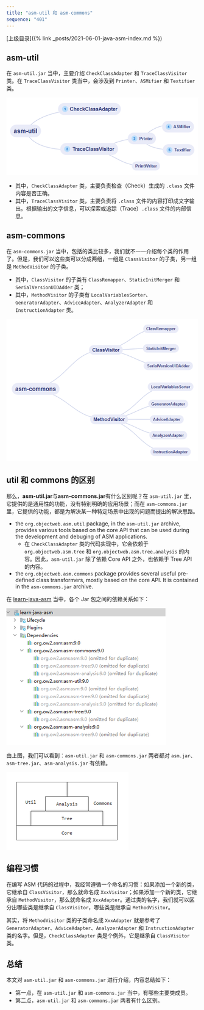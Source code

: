 ```yaml
---
title: "asm-util 和 asm-commons"
sequence: "401"
---
```


[上级目录]({% link _posts/2021-06-01-java-asm-index.md %})

## asm-util

在 `asm-util.jar` 当中，主要介绍 `CheckClassAdapter` 和 `TraceClassVisitor` 类。在 `TraceClassVisitor` 类当中，会涉及到 `Printer`、`ASMifier` 和 `Textifier` 类。

![](/assets/images/java/asm/asm-util-package.png)

- 其中，`CheckClassAdapter` 类，主要负责检查（Check）生成的 `.class` 文件内容是否正确。
- 其中，`TraceClassVisitor` 类，主要负责将 `.class` 文件的内容打印成文字输出。根据输出的文字信息，可以探索或追踪（Trace）`.class` 文件的内部信息。

## asm-commons

在 `asm-commons.jar` 当中，包括的类比较多，我们就不一一介绍每个类的作用了。但是，我们可以这些类可以分成两组，一组是 `ClassVisitor` 的子类，另一组是 `MethodVisitor` 的子类。

- 其中，`ClassVisitor` 的子类有 `ClassRemapper`、`StaticInitMerger` 和 `SerialVersionUIDAdder` 类；
- 其中，`MethodVisitor` 的子类有 `LocalVariablesSorter`、`GeneratorAdapter`、`AdviceAdapter`、`AnalyzerAdapter` 和 `InstructionAdapter` 类。

![](/assets/images/java/asm/asm-commons-package.png)

## util 和 commons 的区别

那么，**asm-util.jar**与**asm-commons.jar**有什么区别呢？在 `asm-util.jar` 里，它提供的是通用性的功能，没有特别明确的应用场景；而在 `asm-commons.jar` 里，它提供的功能，都是为解决某一种特定场景中出现的问题而提出的解决思路。

- the `org.objectweb.asm.util` package, in the `asm-util.jar` archive, provides various tools based on the core API that can be used during the development and debuging of ASM applications.
  - 在 `CheckClassAdapter` 类的代码实现中，它会依赖于 `org.objectweb.asm.tree` 和 `org.objectweb.asm.tree.analysis` 的内容。因此，`asm-util.jar` 除了依赖 Core API 之外，也依赖于 Tree API 的内容。
- the `org.objectweb.asm.commons` package provides several useful pre-defined class transformers, mostly based on the core API. It is contained in the `asm-commons.jar` archive.

在 [learn-java-asm](https://gitee.com/lsieun/learn-java-asm) 当中，各个 Jar 包之间的依赖关系如下：

![](/assets/images/java/asm/learn-java-asm-depdendencies.png)

由上图，我们可以看到：`asm-util.jar` 和 `asm-commons.jar` 两者都对 `asm.jar`、`asm-tree.jar`、`asm-analysis.jar` 有依赖。

![](/assets/images/java/asm/relation-of-asm-jars.png)

## 编程习惯

在编写 ASM 代码的过程中，我经常遵循一个命名的习惯：如果添加一个新的类，它继承自 `ClassVisitor`，那么就命名成 `XxxVisitor`；如果添加一个新的类，它继承自 `MethodVisitor`，那么就命名成 `XxxAdapter`。通过类的名字，我们就可以区分出哪些类是继承自 `ClassVisitor`，哪些类是继承自 `MethodVisitor`。

其实，将 `MethodVisitor` 类的子类命名成 `XxxAdapter` 就是参考了 `GeneratorAdapter`、`AdviceAdapter`、`AnalyzerAdapter` 和 `InstructionAdapter` 类的名字。但是，`CheckClassAdapter` 类是个例外，它是继承自 `ClassVisitor` 类。

## 总结

本文对 `asm-util.jar` 和 `asm-commons.jar` 进行介绍，内容总结如下：

- 第一点，在 `asm-util.jar` 和 `asm-commons.jar` 当中，有哪些主要类成员。
- 第二点，`asm-util.jar` 和 `asm-commons.jar` 两者有什么区别。
